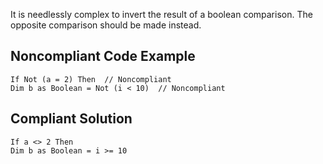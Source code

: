 
It is needlessly complex to invert the result of a boolean comparison. The opposite comparison should be made instead.

## Noncompliant Code Example


    If Not (a = 2) Then  // Noncompliant
    Dim b as Boolean = Not (i < 10)  // Noncompliant


## Compliant Solution


    If a <> 2 Then
    Dim b as Boolean = i >= 10

